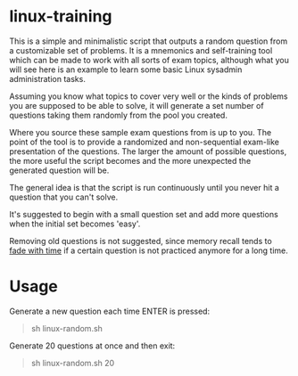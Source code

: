 # linux-training

This is a simple and minimalistic script that outputs a random question from a customizable set of problems. It is a mnemonics and self-training tool which can be made to work with all sorts of exam topics, although what you will see here is an example to learn some basic Linux sysadmin administration tasks.

Assuming you know what topics to cover very well or the kinds of problems you are supposed to be able to solve, it will generate a set number of questions taking them randomly from the pool you created.

Where you source these sample exam questions from is up to you. The point of the tool is to provide a randomized and non-sequential exam-like presentation of the questions. The larger the amount of possible questions, the more useful the script becomes and the more unexpected the generated question will be. 

The general idea is that the script is run continuously until you never hit a question that you can't solve. 

It's suggested to begin with a small question set and add more questions when the initial set becomes 'easy'.

Removing old questions is not suggested, since memory recall tends to [fade with time](https://en.wikipedia.org/wiki/Decay_theory) if a certain question is not practiced anymore for a long time.


# Usage

Generate a new question each time ENTER is pressed:

> sh linux-random.sh

Generate  20 questions at once and then exit:

> sh linux-random.sh 20



